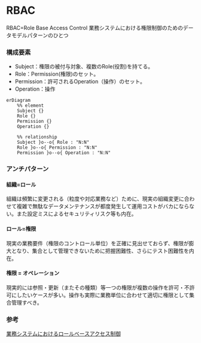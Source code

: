 # RBAC

RBAC=Role Base Access Control
業務システムにおける権限制御のためのデータモデルパターンのひとつ

### 構成要素

- Subject：権限の被付与対象、複数のRole(役割)を持てる。
- Role：Permission(権限)のセット。
- Permission：許可されるOperation（操作）のセット。
- Operation：操作

```mermaid
erDiagram
    %% element
    Subject {}
    Role {}
    Permission {}
    Operation {}
    
    %% relationship
    Subject }o--o{ Role : "N:N"
    Role }o--o{ Permission : "N:N"
    Permission }o--o{ Operation : "N:N"
```

### アンチパターン

#### 組織=ロール
組織は頻繁に変更される（粒度や対応業務など）ために、現実の組織変更に合わせて複雑で無駄なデータメンテナンスが都度発生して運用コストがバカにならない。また設定ミスによるセキュリティリスク等も内在。


#### ロール=権限
現実の業務要件（権限のコントロール単位）を正確に見出せておらず、権限が膨大となり、集合として管理できないために把握困難性、さらにテスト困難性を内在。

#### 権限 = オペレーション
現実的には参照・更新（またその種類）等一つの権限が複数の操作を許可・不許可にしたいケースが多い。操作も実際に業務単位に合わせて適切に権限として集合管理すべき。

### 参考

[業務システムにおけるロールベースアクセス制御](https://qiita.com/kawasima/items/8dd7eda743f2fdcad78e)